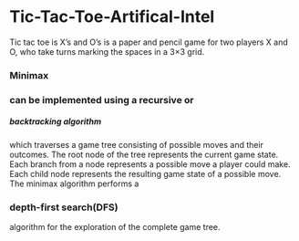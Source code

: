 # <h1>Tic-Tac-Toe-Artifical-Intel</h1>
Tic tac toe is X’s and O’s is a paper and pencil game for two players X and O, who take turns marking the spaces in a 3×3 grid.
<h3>Minimax<h3> can be implemented using a recursive or <h5>backtracking algorithm</h5> which traverses a game tree consisting of possible moves and their outcomes. The root node of the tree represents the current game state. Each branch from a node represents a possible move a player could make. Each child node represents the resulting game state of a possible move. The minimax algorithm performs a<h3> depth-first search(DFS)</h3> algorithm for the exploration of the complete game tree.
